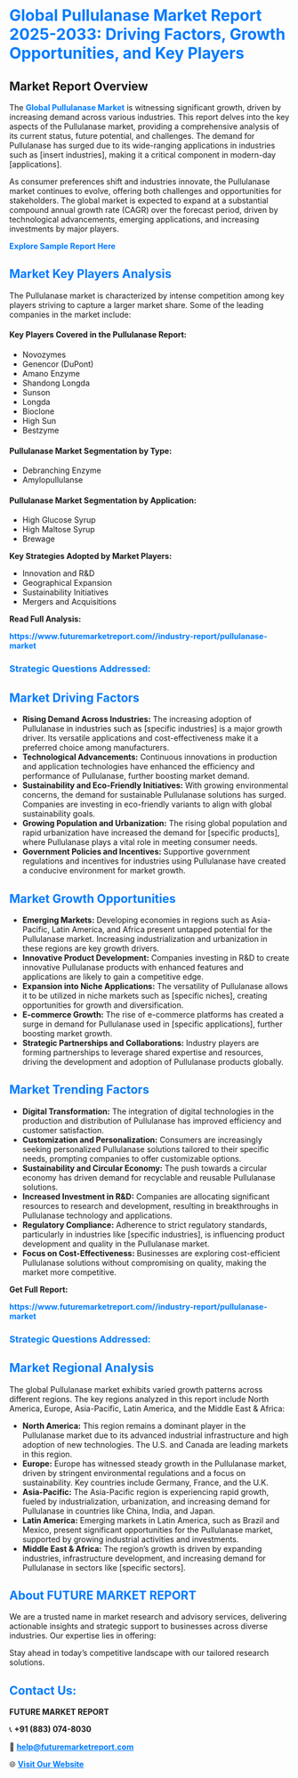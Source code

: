 <h1 style="color: #007BFF;">Global Pullulanase Market Report 2025-2033: Driving Factors, Growth Opportunities, and Key Players</h1>

<section id="overview">
<h2>Market Report Overview</h2>
<p>The <a href="https://www.futuremarketreport.com//industry-report/pullulanase-market" style="color: #007BFF; text-decoration: none;"><strong>Global Pullulanase Market</strong></a> is witnessing significant growth, driven by increasing demand across various industries. This report delves into the key aspects of the Pullulanase market, providing a comprehensive analysis of its current status, future potential, and challenges. The demand for Pullulanase has surged due to its wide-ranging applications in industries such as [insert industries], making it a critical component in modern-day [applications].</p>
<p>As consumer preferences shift and industries innovate, the Pullulanase market continues to evolve, offering both challenges and opportunities for stakeholders. The global market is expected to expand at a substantial compound annual growth rate (CAGR) over the forecast period, driven by technological advancements, emerging applications, and increasing investments by major players.</p>
</section>

<section id="overview">
<p><a href="https://www.futuremarketreport.com//request-sample/reportId=91307" style="color: #007BFF; text-decoration: none;"><strong>Explore Sample Report Here</strong></a></p>
</section>

<section id="key-players">
<h2 style="color: #007BFF;">Market Key Players Analysis</h2>
<p>The Pullulanase market is characterized by intense competition among key players striving to capture a larger market share. Some of the leading companies in the market include:</p>
<h4>Key Players Covered in the Pullulanase Report:</h4>
<ul><li>Novozymes</li><li>Genencor (DuPont)</li><li>Amano Enzyme</li><li>Shandong Longda</li><li>Sunson</li><li>Longda</li><li>Bioclone</li><li>High Sun</li><li>Bestzyme</li></ul>
<h4>Pullulanase Market Segmentation by Type:</h4>
<ul><li>Debranching Enzyme</li><li>Amylopullulanse</li></ul>

<h4>Pullulanase Market Segmentation by Application:</h4>
<ul><li>High Glucose Syrup</li><li>High Maltose Syrup</li><li>Brewage</li></ul>
<p><strong>Key Strategies Adopted by Market Players:</strong></p>
<ul>
<li>Innovation and R&D</li>
<li>Geographical Expansion</li>
<li>Sustainability Initiatives</li>
<li>Mergers and Acquisitions</li>
</ul>
</section>

<section>
<p><strong>Read Full Analysis: </strong></p><a href="https://www.futuremarketreport.com//industry-report/pullulanase-market" style="color: #007BFF; text-decoration: none;"><strong>https://www.futuremarketreport.com//industry-report/pullulanase-market</strong></a>
<h3 style="color: #007BFF;">Strategic Questions Addressed:</h3>
</section>

<section id="driving-factors">
<h2 style="color: #007BFF;">Market Driving Factors</h2>
<ul>
<li><strong>Rising Demand Across Industries:</strong> The increasing adoption of Pullulanase in industries such as [specific industries] is a major growth driver. Its versatile applications and cost-effectiveness make it a preferred choice among manufacturers.</li>
<li><strong>Technological Advancements:</strong> Continuous innovations in production and application technologies have enhanced the efficiency and performance of Pullulanase, further boosting market demand.</li>
<li><strong>Sustainability and Eco-Friendly Initiatives:</strong> With growing environmental concerns, the demand for sustainable Pullulanase solutions has surged. Companies are investing in eco-friendly variants to align with global sustainability goals.</li>
<li><strong>Growing Population and Urbanization:</strong> The rising global population and rapid urbanization have increased the demand for [specific products], where Pullulanase plays a vital role in meeting consumer needs.</li>
<li><strong>Government Policies and Incentives:</strong> Supportive government regulations and incentives for industries using Pullulanase have created a conducive environment for market growth.</li>
</ul>
</section>

<section id="growth-opportunities">
<h2 style="color: #007BFF;">Market Growth Opportunities</h2>
<ul>
<li><strong>Emerging Markets:</strong> Developing economies in regions such as Asia-Pacific, Latin America, and Africa present untapped potential for the Pullulanase market. Increasing industrialization and urbanization in these regions are key growth drivers.</li>
<li><strong>Innovative Product Development:</strong> Companies investing in R&D to create innovative Pullulanase products with enhanced features and applications are likely to gain a competitive edge.</li>
<li><strong>Expansion into Niche Applications:</strong> The versatility of Pullulanase allows it to be utilized in niche markets such as [specific niches], creating opportunities for growth and diversification.</li>
<li><strong>E-commerce Growth:</strong> The rise of e-commerce platforms has created a surge in demand for Pullulanase used in [specific applications], further boosting market growth.</li>
<li><strong>Strategic Partnerships and Collaborations:</strong> Industry players are forming partnerships to leverage shared expertise and resources, driving the development and adoption of Pullulanase products globally.</li>
</ul>
</section>

<section id="trending-factors">
<h2 style="color: #007BFF;">Market Trending Factors</h2>
<ul>
<li><strong>Digital Transformation:</strong> The integration of digital technologies in the production and distribution of Pullulanase has improved efficiency and customer satisfaction.</li>
<li><strong>Customization and Personalization:</strong> Consumers are increasingly seeking personalized Pullulanase solutions tailored to their specific needs, prompting companies to offer customizable options.</li>
<li><strong>Sustainability and Circular Economy:</strong> The push towards a circular economy has driven demand for recyclable and reusable Pullulanase solutions.</li>
<li><strong>Increased Investment in R&D:</strong> Companies are allocating significant resources to research and development, resulting in breakthroughs in Pullulanase technology and applications.</li>
<li><strong>Regulatory Compliance:</strong> Adherence to strict regulatory standards, particularly in industries like [specific industries], is influencing product development and quality in the Pullulanase market.</li>
<li><strong>Focus on Cost-Effectiveness:</strong> Businesses are exploring cost-efficient Pullulanase solutions without compromising on quality, making the market more competitive.</li>
</ul>
</section>

<section>
<p><strong>Get Full Report: </strong></p><a href="https://www.futuremarketreport.com//industry-report/pullulanase-market" style="color: #007BFF; text-decoration: none;"><strong>https://www.futuremarketreport.com//industry-report/pullulanase-market</strong></a>
<h3 style="color: #007BFF;">Strategic Questions Addressed:</h3>
</section>


<section id="regional-analysis">
<h2 style="color: #007BFF;">Market Regional Analysis</h2>
<p>The global Pullulanase market exhibits varied growth patterns across different regions. The key regions analyzed in this report include North America, Europe, Asia-Pacific, Latin America, and the Middle East & Africa:</p>
<ul>
<li><strong>North America:</strong> This region remains a dominant player in the Pullulanase market due to its advanced industrial infrastructure and high adoption of new technologies. The U.S. and Canada are leading markets in this region.</li>
<li><strong>Europe:</strong> Europe has witnessed steady growth in the Pullulanase market, driven by stringent environmental regulations and a focus on sustainability. Key countries include Germany, France, and the U.K.</li>
<li><strong>Asia-Pacific:</strong> The Asia-Pacific region is experiencing rapid growth, fueled by industrialization, urbanization, and increasing demand for Pullulanase in countries like China, India, and Japan.</li>
<li><strong>Latin America:</strong> Emerging markets in Latin America, such as Brazil and Mexico, present significant opportunities for the Pullulanase market, supported by growing industrial activities and investments.</li>
<li><strong>Middle East & Africa:</strong> The region’s growth is driven by expanding industries, infrastructure development, and increasing demand for Pullulanase in sectors like [specific sectors].</li>
</ul>
</section>

<footer>
<h2 style="color: #007BFF;">About FUTURE MARKET REPORT</h2>
<p>We are a trusted name in market research and advisory services, delivering actionable insights and strategic support to businesses across diverse industries. Our expertise lies in offering:</p>

<p>Stay ahead in today’s competitive landscape with our tailored research solutions.</p>

<h2 style="color: #007BFF;">Contact Us:</h2>
<p><strong>FUTURE MARKET REPORT</strong></p>
<p>📞 <strong>+91 (883) 074-8030</strong></p>
<p>📧 <strong><a href="mailto:help@futuremarketreport.com" style="color: #007BFF;">help@futuremarketreport.com</a></strong></p>
<p>🌐 <strong><a href="https://www.futuremarketreport.com/" style="color: #007BFF;">Visit Our Website</a></strong></p>
</footer>